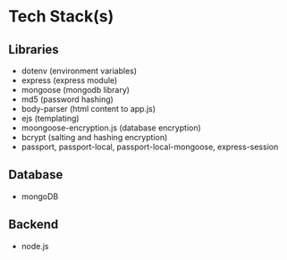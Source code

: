 # Tech Stack(s)
## Libraries
- dotenv (environment variables)
- express (express module)
- mongoose (mongodb library)
- md5 (password hashing)
- body-parser (html content to app.js)
- ejs (templating)
- moongoose-encryption.js (database encryption)
- bcrypt (salting and hashing encryption)
- passport, passport-local, passport-local-mongoose, express-session
## Database
- mongoDB
## Backend
- node.js